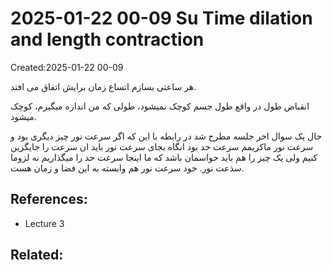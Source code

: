 # 2025-01-22 00-09 Su Time dilation and length contraction
Created:2025-01-22 00-09

هر ساعتی بسازم اتساع زمان برایش اتفاق می افتد.

انقباض طول در واقع طول جسم کوچک نمیشود، طولی که من اندازه میگیرم، کوچک میشود.

حال یک سوال اخر جلسه مطرح شد در رابطه با این که اگر سرعت نور چیز دیگری بود و سرعت نور ماکزیمم سرعت حد بود انگاه بجای سرعت نور باید ان سرعت را جایگزین کنیم ولی یک چیز را هم باید حواسمان باشد که ما اینجا سرعت حد را میگذاریم نه لزوما سذعت نور. خود سرعت نور هم وابسته به این فضا و زمان هست.
## References:
- Lecture 3

## Related:



